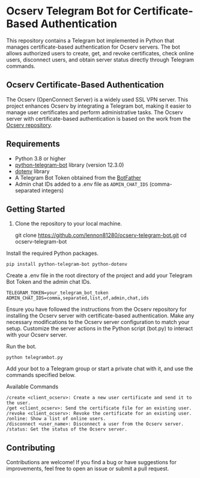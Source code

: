 # Ocserv Telegram Bot for Certificate-Based Authentication

This repository contains a Telegram bot implemented in Python that manages certificate-based authentication for Ocserv servers. The bot allows authorized users to create, get, and revoke certificates, check online users, disconnect users, and obtain server status directly through Telegram commands.

## Ocserv Certificate-Based Authentication

The Ocserv (OpenConnect Server) is a widely used SSL VPN server. This project enhances Ocserv by integrating a Telegram bot, making it easier to manage user certificates and perform administrative tasks. The Ocserv server with certificate-based authentication is based on the work from the [Ocserv repository](https://github.com/chendong12/ocserv).

## Requirements

- Python 3.8 or higher
- [python-telegram-bot](https://github.com/python-telegram-bot/python-telegram-bot) library (version 12.3.0)
- [dotenv](https://github.com/theskumar/python-dotenv) library
- A Telegram Bot Token obtained from the [BotFather](https://core.telegram.org/bots#botfather)
- Admin chat IDs added to a .env file as `ADMIN_CHAT_IDS` (comma-separated integers)

## Getting Started

1. Clone the repository to your local machine.

	git clone https://github.com/lennon81280/ocserv-telegram-bot.git
	cd ocserv-telegram-bot

Install the required Python packages.

	pip install python-telegram-bot python-dotenv

Create a .env file in the root directory of the project and add your Telegram Bot Token and the admin chat IDs.

	TELEGRAM_TOKEN=your_telegram_bot_token
	ADMIN_CHAT_IDS=comma,separated,list,of,admin,chat,ids

Ensure you have followed the instructions from the Ocserv repository for installing the Ocserv server with certificate-based authentication. Make any necessary modifications to the Ocserv server configuration to match your setup.
Customize the server actions in the Python script (bot.py) to interact with your Ocserv server.

Run the bot.

	python telegrambot.py 

Add your bot to a Telegram group or start a private chat with it, and use the commands specified below.

Available Commands

    /create <client_ocserv>: Create a new user certificate and send it to the user.
    /get <client_ocserv>: Send the certificate file for an existing user.
    /revoke <client_ocserv>: Revoke the certificate for an existing user.
    /online: Show a list of online users.
    /disconnect <user_name>: Disconnect a user from the Ocserv server.
    /status: Get the status of the Ocserv server.


## Contributing

Contributions are welcome! If you find a bug or have suggestions for improvements, feel free to open an issue or submit a pull request.
